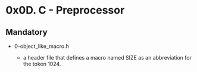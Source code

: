 # 0x0D. C - Preprocessor

## Mandatory

- 0-object_like_macro.h

  - a header file that defines a macro named SIZE as an abbreviation for the token 1024.
